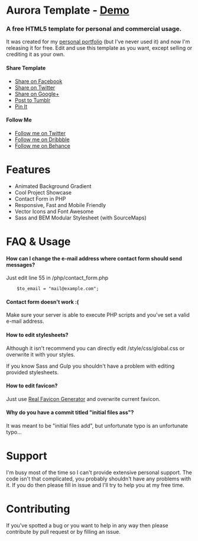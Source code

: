 Aurora Template - [Demo](http://websitebloger.github.io/aurora-template)
===============

### A free HTML5 template for personal and commercial usage.

It was created for my [personal portfolio](http://serafin.io/?utm_source=Aurora-Template&utm_medium=GitHub-Readme&utm_campaign=Freebie) (but I've never used it) and now I'm releasing it for free. Edit and use this template as you want, except selling or crediting it as your own.


#### Share Template

- [Share on Facebook](https://www.facebook.com/sharer/sharer.php?u=http%3A%2F%2Fsamuelbetio%2Faurora-template%2F&t=Free%20Aurora%20Template)
- [Share on Twitter](https://twitter.com/intent/tweet?source=http%3A%2F%2Fsamuelbetio%2Faurora-template%2F&text=Free%20Aurora%20Template:%20http%3A%2F%2Fserafin.io%2Faurora-template%2F&via=SerafinDominik)
- [Share on Google+](https://plus.google.com/share?url=http%3A%2F%2Fsamuelbetio%2Faurora-template%2F)
- [Post to Tumblr](http://www.tumblr.com/share?v=3&u=http%3A%2F%2Fsamuelbetio%2Faurora-template%2F&t=Free%20Aurora%20Template&s=)
- [Pin It](http://pinterest.com/pin/create/button/?url=http%3A%2F%2Fsamuelbetio%2Faurora-template%2F&description=Beautiful%20free%20HTML5%20template%20created%20by%20Samuel%20Betio)



#### Follow Me

- [Follow me on Twitter](https://twitter.com/samuelbetio)
- [Follow me on Dribbble](https://dribbble.com/samuelbetio)
- [Follow me on Behance](https://www.behance.net/samuelbetio)



# Features

- Animated Background Gradient
- Cool Project Showcase
- Contact Form in PHP
- Responsive, Fast and Mobile Friendly
- Vector Icons and Font Awesome
- Sass and BEM Modular Stylesheet (with SourceMaps)



# FAQ & Usage

#### How can I change the e-mail address where contact form should send messages?

Just edit line 55 in /php/contact_form.php

```
    $to_email = "mail@example.com";
```

#### Contact form doesn't work :(

Make sure your server is able to execute PHP scripts and you've set a valid e-mail address.



#### How to edit stylesheets?

Although it isn't recommend you can directly edit /style/css/global.css or overwrite it with your styles.

If you know Sass and Gulp you shouldn't have a problem with editing provided stylesheets.



#### How to edit favicon?

Just use [Real Favicon Generator](http://realfavicongenerator.net/) and overwrite current favicon.


#### Why do you have a commit titled "initial files ass"?

It was meant to be "initial files add", but unfortunate typo is an unfortunate typo...


# Support

I'm busy most of the time so I can't provide extensive personal support. The code isn't that complicated, you probably shouldn't have any problems with it. If you do then please fill in issue and I'll try to help you at my free time.



# Contributing

If you've spotted a bug or you want to help in any way then please contribute by pull request or by filling an issue.

